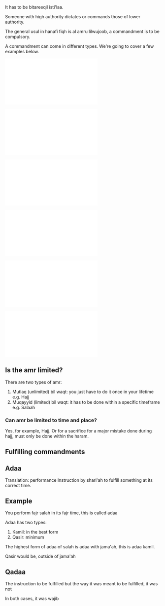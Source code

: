 It has to be bitareeqil isti'laa.

Someone with high authority dictates or commands those of lower authority.

The general usul in hanafi fiqh is al amru lilwujoob, a commandment is to be compulsory.

A commandment can come in different types. We're going to cover a few examples below.

![Repeating](Usul%20Fiqh/Commandments/Repeating.md)

![Recommendation](Usul%20Fiqh/Commandments/Recommendation.md)

![Highlighting Permissibility](Usul%20Fiqh/Commandments/Highlighting%20Permissibility.md)

![To Honour](Usul%20Fiqh/Commandments/To%20Honour.md)

![To Ridicule](Usul%20Fiqh/Commandments/To%20Ridicule.md)

![Implied Commandment](Usul%20Fiqh/Commandments/Implied%20Commandment.md)

## Is the amr limited?
There are two types of amr:
1. Mutlaq (unlimited) bil waqt: you just have to do it once in your lifetime e.g. Hajj
2. Muqayyid (limited) bil waqt: it has to be done within a specific timeframe e.g. Salaah

### Can amr be limited to time and place? 
Yes, for example, Hajj. Or for a sacrifice for a major mistake done during hajj, must only be done within the haram.

## Fulfilling commandments
## Adaa
Translation: performance
Instruction by shari'ah to fulfill something at its correct time. 

## Example
You perform fajr salah in its fajr time, this is called adaa

Adaa has two types:
1. Kamil: in the best form
2. Qasir: minimum

The highest form of adaa of salah is adaa with jama'ah, this is adaa kamil.

Qasir would be, outside of jama'ah

## Qadaa
The instruction to be fulfilled but the way it was meant to be fulfilled, it was not

In both cases, it was wajib

